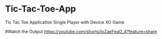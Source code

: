 # Tic-Tac-Toe-App
Tic Tac Toe Application Single Player with Device
XO Game

#Watch the Output
https://youtube.com/shorts/loZaeFeaO_4?feature=share
